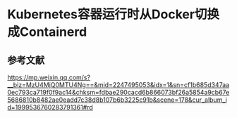 # Kubernetes容器运行时从Docker切换成Containerd





## 参考文献

https://mp.weixin.qq.com/s?__biz=MzU4MjQ0MTU4Ng==&mid=2247495053&idx=1&sn=cf1b685d347aa0ec793ca719f0f9ac14&chksm=fdbae290cacd6b866073bf26a5854a9cb67e5686810b8482ae0eadd7c38d8b107b6b3225c91b&scene=178&cur_album_id=1999536760283791361#rd

